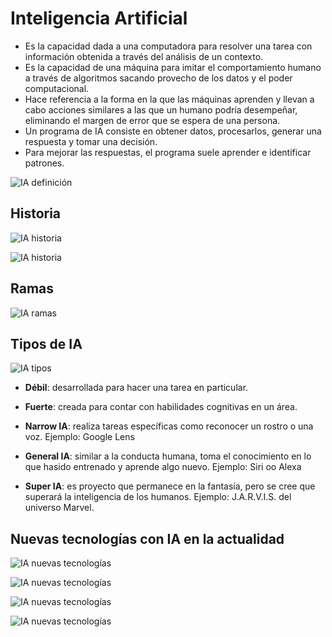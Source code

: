 # Inteligencia Artificial

* Es la capacidad dada a una computadora para resolver una tarea con información obtenida a través del análisis de un contexto.
* Es la capacidad de una máquina para imitar el comportamiento humano a través de algoritmos sacando provecho de los datos y el poder computacional.
* Hace referencia a la forma en la que las máquinas aprenden y llevan a cabo acciones similares a las que un humano podría desempeñar, eliminando el margen de error que se espera de una persona.
* Un programa de IA consiste en obtener datos, procesarlos, generar una respuesta y tomar una decisión.
* Para mejorar las respuestas, el programa suele aprender e identificar patrones.

![IA definición](img/ia-definicion.jpg)

## Historia

![IA historia](img/ia-historia1.jpg)

![IA historia](img/ia-historia2.jpg)

## Ramas

![IA ramas](img/ia-ramas.jpg)

## Tipos de IA

![IA tipos](img/ia-tipos.jpg)

* **Débil**: desarrollada para hacer una tarea en particular.
* **Fuerte**: creada para contar con habilidades cognitivas en un área.

* **Narrow IA**: realiza tareas específicas como reconocer un rostro o una voz. Ejemplo: Google Lens
* **General IA**: similar a la conducta humana, toma el conocimiento en lo que hasido entrenado y aprende algo nuevo. Ejemplo: Siri oo Alexa
* **Super IA**: es proyecto que permanece en la fantasía, pero se cree que superará la inteligencia de los humanos. Ejemplo: J.A.R.V.I.S. del universo Marvel.

## Nuevas tecnologías con IA en la actualidad

![IA nuevas tecnologías](img/ia-tec1.jpg)

![IA nuevas tecnologías](img/ia-tec2.jpg)

![IA nuevas tecnologías](img/ia-tec3.jpg)

![IA nuevas tecnologías](img/ia-tec4.jpg)
